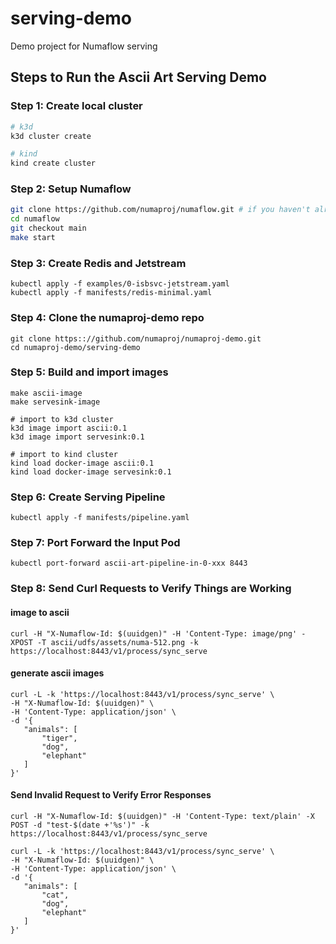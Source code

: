 # serving-demo
Demo project for Numaflow serving

## Steps to Run the Ascii Art Serving Demo

### Step 1: Create local cluster
```sh
# k3d
k3d cluster create

# kind
kind create cluster
```

### Step 2: Setup Numaflow

```sh
git clone https://github.com/numaproj/numaflow.git # if you haven't already cloned the repo
cd numaflow
git checkout main
make start
```

### Step 3: Create Redis and Jetstream

```shell
kubectl apply -f examples/0-isbsvc-jetstream.yaml
kubectl apply -f manifests/redis-minimal.yaml
```

### Step 4: Clone the numaproj-demo repo

```shell
git clone https:://github.com/numaproj/numaproj-demo.git
cd numaproj-demo/serving-demo
```

### Step 5: Build and import images
```shell
make ascii-image
make servesink-image

# import to k3d cluster
k3d image import ascii:0.1
k3d image import servesink:0.1

# import to kind cluster
kind load docker-image ascii:0.1
kind load docker-image servesink:0.1
```

### Step 6: Create Serving Pipeline

```shell
kubectl apply -f manifests/pipeline.yaml
```

### Step 7: Port Forward the Input Pod

```shell
kubectl port-forward ascii-art-pipeline-in-0-xxx 8443
```

### Step 8: Send Curl Requests to Verify Things are Working

#### image to ascii
```shell
curl -H "X-Numaflow-Id: $(uuidgen)" -H 'Content-Type: image/png' -XPOST -T ascii/udfs/assets/numa-512.png -k https://localhost:8443/v1/process/sync_serve
```

#### generate ascii images
```shell
curl -L -k 'https://localhost:8443/v1/process/sync_serve' \
-H "X-Numaflow-Id: $(uuidgen)" \
-H 'Content-Type: application/json' \
-d '{
   "animals": [
       "tiger",
       "dog",
       "elephant"
   ]
}'
```

#### Send Invalid Request to Verify Error Responses

```shell
curl -H "X-Numaflow-Id: $(uuidgen)" -H 'Content-Type: text/plain' -X POST -d "test-$(date +'%s')" -k https://localhost:8443/v1/process/sync_serve
```

```shell
curl -L -k 'https://localhost:8443/v1/process/sync_serve' \
-H "X-Numaflow-Id: $(uuidgen)" \
-H 'Content-Type: application/json' \
-d '{
   "animals": [
       "cat",
       "dog",
       "elephant"
   ]
}'
```
